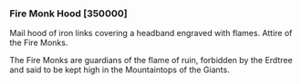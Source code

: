 ### Fire Monk Hood [350000]

Mail hood of iron links covering a headband engraved with flames. Attire of the Fire Monks.

The Fire Monks are guardians of the flame of ruin, forbidden by the Erdtree and said to be kept high in the Mountaintops of the Giants.